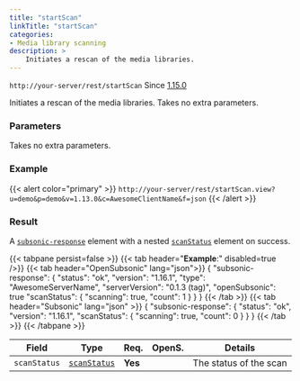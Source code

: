 ```yaml
---
title: "startScan"
linkTitle: "startScan"
categories:
- Media library scanning
description: >
    Initiates a rescan of the media libraries.
---
```


`http://your-server/rest/startScan` Since [1.15.0](../../subsonic-versions)

Initiates a rescan of the media libraries. Takes no extra parameters.

### Parameters

Takes no extra parameters.

### Example

{{< alert color="primary" >}} `http://your-server/rest/startScan.view?u=demo&p=demo&v=1.13.0&c=AwesomeClientName&f=json` {{< /alert >}}

### Result

A [`subsonic-response`](../../responses/subsonic-response) element with a nested [`scanStatus`](../../responses/scanstatus) element on success.

{{< tabpane persist=false >}}
{{< tab header="**Example**:" disabled=true />}}
{{< tab header="OpenSubsonic" lang="json">}}
{
  "subsonic-response": {
    "status": "ok",
    "version": "1.16.1",
    "type": "AwesomeServerName",
    "serverVersion": "0.1.3 (tag)",
    "openSubsonic": true
    "scanStatus": {
      "scanning": true,
      "count": 1
    }
  }
}
{{< /tab >}}
{{< tab header="Subsonic" lang="json" >}}
{
  "subsonic-response": {
    "status": "ok",
    "version": "1.16.1",
    "scanStatus": {
      "scanning": true,
      "count": 0
    }
  }
}
{{< /tab >}}
{{< /tabpane >}}

| Field |  Type | Req. | OpenS. | Details |
| --- | --- | --- | --- | --- |
| `scanStatus` | [`scanStatus`](../../responses/scanstatus) | **Yes** |     | The status of the scan |
